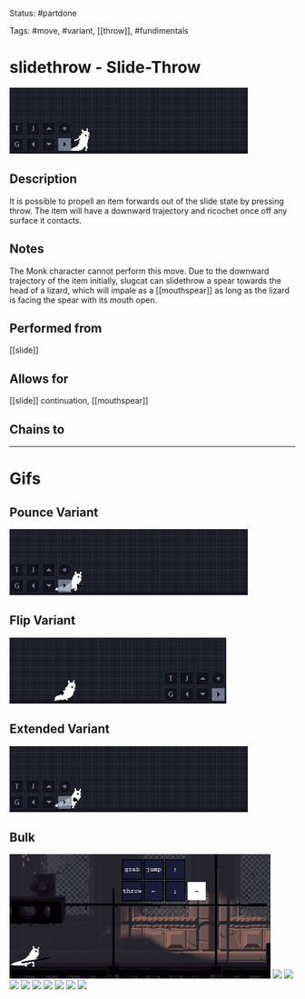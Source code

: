 Status: #partdone

Tags: #move, #variant, [[throw]], #fundimentals

# slidethrow - Slide-Throw
<img src=https://raw.githubusercontent.com/LauraHannah44/Rain-World-Movement/main/Files/slidethrow_header.gif>

## Description
It is possible to propell an item forwards out of the slide state by pressing throw. The item will have a downward trajectory and ricochet once off any surface it contacts.

## Notes
The Monk character cannot perform this move.
Due to the downward trajectory of the item initially, slugcat can slidethrow a spear towards the head of a lizard, which will impale as a [[mouthspear]] as long as the lizard is facing the spear with its mouth open.

## Performed from
[[slide]]

## Allows for
[[slide]] continuation, [[mouthspear]]

## Chains to


___
# Gifs
## Pounce Variant
<img src=https://raw.githubusercontent.com/LauraHannah44/Rain-World-Movement/main/Files/slidethrow_pounce.gif>

## Flip Variant
<img src=https://raw.githubusercontent.com/LauraHannah44/Rain-World-Movement/main/Files/slidethrow_flip.gif>

## Extended Variant
<img src=https://raw.githubusercontent.com/LauraHannah44/Rain-World-Movement/main/Files/slidethrow_extended.gif>

## Bulk
<img src=https://raw.githubusercontent.com/LauraHannah44/Rain-World-Movement/main/Files/slidethrow_0.gif>

<img src=https://raw.githubusercontent.com/LauraHannah44/Rain-World-Movement/main/Files/slidethrow_1.gif>

<img src=https://raw.githubusercontent.com/LauraHannah44/Rain-World-Movement/main/Files/slidethrow_2.gif>

<img src=https://raw.githubusercontent.com/LauraHannah44/Rain-World-Movement/main/Files/slidethrow_3.gif>

<img src=https://raw.githubusercontent.com/LauraHannah44/Rain-World-Movement/main/Files/slidethrow_4.gif>

<img src=https://raw.githubusercontent.com/LauraHannah44/Rain-World-Movement/main/Files/slidethrow_5.gif>

<img src=https://raw.githubusercontent.com/LauraHannah44/Rain-World-Movement/main/Files/slidethrow_6.gif>

<img src=https://raw.githubusercontent.com/LauraHannah44/Rain-World-Movement/main/Files/slidethrow_7.gif>

<img src=https://raw.githubusercontent.com/LauraHannah44/Rain-World-Movement/main/Files/slidethrow_8.gif>

<img src=https://raw.githubusercontent.com/LauraHannah44/Rain-World-Movement/main/Files/slidethrow_9.gif>
